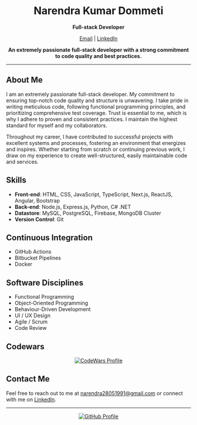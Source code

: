 <h1 align="center">Narendra Kumar Dommeti</h1>

<p align="center">
  <b>Full-stack Developer</b>
</p>

<p align="center">
  <a href="mailto:narendra28051991@gmail.com">Email</a> |
  <a href="https://www.linkedin.com/in/narendra28051991/">LinkedIn</a>
</p>

<p align="center">
  <b>An extremely passionate full-stack developer with a strong commitment to code quality and best practices.</b>
</p>

---

## About Me

I am an extremely passionate full-stack developer. My commitment to ensuring top-notch code quality and structure is unwavering. I take pride in writing meticulous code, following functional programming principles, and prioritizing comprehensive test coverage. Trust is essential to me, which is why I adhere to proven and consistent practices. I maintain the highest standard for myself and my collaborators.

Throughout my career, I have contributed to successful projects with excellent systems and processes, fostering an environment that energizes and inspires. Whether starting from scratch or continuing previous work, I draw on my experience to create well-structured, easily maintainable code and services.

## Skills

- **Front-end**: HTML, CSS, JavaScript, TypeScript, Next.js, ReactJS, Angular, Bootstrap
- **Back-end**: Node.js, Express.js, Python, C# .NET
- **Datastore**: MySQL, PostgreSQL, Firebase, MongoDB Cluster
- **Version Control**: Git

## Continuous Integration

- GitHub Actions
- Bitbucket Pipelines
- Docker

## Software Disciplines

- Functional Programming
- Object-Oriented Programming
- Behaviour-Driven Development
- UI / UX Design
- Agile / Scrum
- Code Review

## Codewars

<p align="center">
  <a href="https://www.codewars.com/users/narendra28051991">
    <img src="https://www.codewars.com/users/narendra28051991/badges/small" alt="CodeWars Profile">
  </a>
</p>

## Contact Me

Feel free to reach out to me at [narendra28051991@gmail.com](mailto:narendra28051991@gmail.com) or connect with me on [LinkedIn](https://www.linkedin.com/in/narendra28051991/).

---

<p align="center">
  <a href="https://github.com/narendra28051991">
    <img src="https://img.shields.io/badge/GitHub-narendra28051991-blue?style=for-the-badge&logo=github" alt="GitHub Profile">
  </a>
</p>
